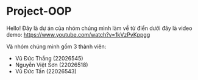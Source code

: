 # Project-OOP
Hello! Đây là dự án của nhóm chúng mình làm về từ điển dưới đây là video demo:
 <https://www.youtube.com/watch?v=1kVzPvKppgg>

Và nhóm chúng mình gồm 3 thành viên:
- Vũ Đức Thắng (22026545)
- Nguyễn Việt Sơn (22026518)
- Vũ Đức Tấn (22026543)


